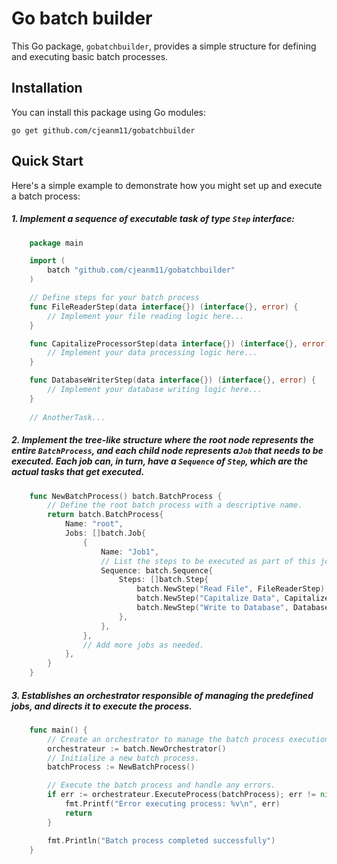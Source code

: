 # Go batch builder

This Go package, `gobatchbuilder`, provides a simple structure for defining and executing basic batch processes. 

## Installation

You can install this package using Go modules:

```shell
go get github.com/cjeanm11/gobatchbuilder
```
## Quick Start
Here's a simple example to demonstrate how you might set up and execute a batch process:

##### 1. Implement a sequence of executable task of type `Step` interface: 

```go
    package main

    import (
        batch "github.com/cjeanm11/gobatchbuilder"
    )

    // Define steps for your batch process
    func FileReaderStep(data interface{}) (interface{}, error) {
        // Implement your file reading logic here...
    }

    func CapitalizeProcessorStep(data interface{}) (interface{}, error) {
        // Implement your data processing logic here...
    }

    func DatabaseWriterStep(data interface{}) (interface{}, error) {
        // Implement your database writing logic here...
    }
    
    // AnotherTask...
```
##### 2. Implement the tree-like structure where the root node represents the entire `BatchProcess`, and each child node represents a`Job` that needs to be executed. Each job can, in turn, have a `Sequence` of `Step`, which are the actual tasks that get executed.
```go
    func NewBatchProcess() batch.BatchProcess {
        // Define the root batch process with a descriptive name.
        return batch.BatchProcess{
            Name: "root",
            Jobs: []batch.Job{
                {
                    Name: "Job1", 
                    // List the steps to be executed as part of this job.
                    Sequence: batch.Sequence{
                        Steps: []batch.Step{
                            batch.NewStep("Read File", FileReaderStep),
                            batch.NewStep("Capitalize Data", CapitalizeProcessorStep),
                            batch.NewStep("Write to Database", DatabaseWriterStep),
                        },
                    },
                },
                // Add more jobs as needed.
            },
        }
    }
```
##### 3. Establishes an orchestrator responsible of managing the predefined jobs, and directs it to execute the process.
```go
    func main() {
        // Create an orchestrator to manage the batch process execution.
        orchestrateur := batch.NewOrchestrator() 
        // Initialize a new batch process.
        batchProcess := NewBatchProcess()

        // Execute the batch process and handle any errors.
        if err := orchestrateur.ExecuteProcess(batchProcess); err != nil {
            fmt.Printf("Error executing process: %v\n", err)
            return
        }

        fmt.Println("Batch process completed successfully")
    }
```